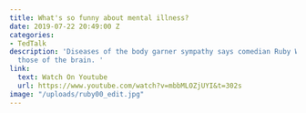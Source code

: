 ```yaml
---
title: What's so funny about mental illness?
date: 2019-07-22 20:49:00 Z
categories:
- TedTalk
description: 'Diseases of the body garner sympathy says comedian Ruby Wax -- except
  those of the brain. '
link:
  text: Watch On Youtube
  url: https://www.youtube.com/watch?v=mbbMLOZjUYI&t=302s
image: "/uploads/ruby00_edit.jpg"
---
```


